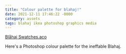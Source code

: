 ```yaml
---
title: "Colour palette for blahaj!"
date: 2021-12-11 17:46:22 -0000
category: assets
tags: blahaj ikea photoshop graphics media
---
```


[Blåhaj Swatches.aco](/assets/Blåhaj_Swatches.aco)

Here's a Photoshop colour palette for the ineffable Blahaj.
